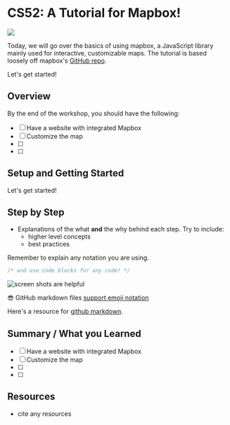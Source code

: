 # CS52: A Tutorial for Mapbox!

![](https://media.giphy.com/media/9tA6H1madRvUc/giphy.gif)

Today, we will go over the basics of using mapbox, a JavaScript library mainly used for interactive, customizable maps. The tutorial is based loosely off mapbox's [GitHub repo](https://github.com/mapbox/mapbox-gl-js).

Let's get started!

## Overview

By the end of the workshop, you should have the following:
* [ ] Have a website with integrated Mapbox
* [ ] Customize the map
* [ ]
* [ ]

## Setup and Getting Started

Let's get started!


## Step by Step

* Explanations of the what **and** the why behind each step. Try to include:
  * higher level concepts
  * best practices

Remember to explain any notation you are using.

```javascript
/* and use code blocks for any code! */
```

![screen shots are helpful](img/screenshot.png)

:sunglasses: GitHub markdown files [support emoji notation](http://www.emoji-cheat-sheet.com/)

Here's a resource for [github markdown](https://guides.github.com/features/mastering-markdown/).


## Summary / What you Learned

* [ ] Have a website with integrated Mapbox
* [ ] Customize the map
* [ ]
* [ ]

## Resources

* cite any resources
